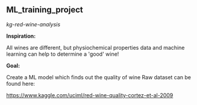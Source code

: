 ## ML_training_project

*kg-red-wine-analysis*


**Inspiration:**

All wines are different, but physiochemical properties data and machine learning can help to determine a 'good' wine!

**Goal:**

Create a ML model which finds out the quality of wine
Raw dataset can be found here:

https://www.kaggle.com/uciml/red-wine-quality-cortez-et-al-2009
